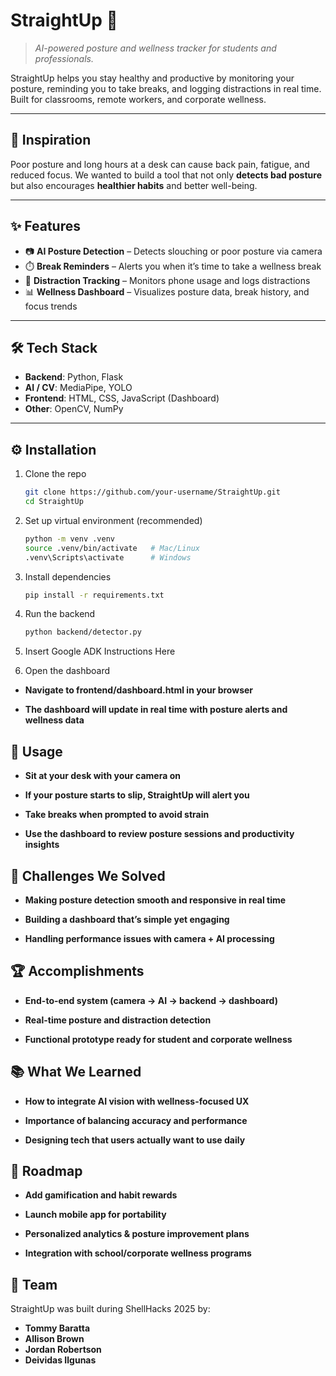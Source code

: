 # StraightUp 🎯  
> *AI-powered posture and wellness tracker for students and professionals.*  

StraightUp helps you stay healthy and productive by monitoring your posture, reminding you to take breaks, and logging distractions in real time. Built for classrooms, remote workers, and corporate wellness.  

---

## 🚀 Inspiration  
Poor posture and long hours at a desk can cause back pain, fatigue, and reduced focus. We wanted to build a tool that not only **detects bad posture** but also encourages **healthier habits** and better well-being.  

---

## ✨ Features  
- 📷 **AI Posture Detection** – Detects slouching or poor posture via camera  
- ⏱️ **Break Reminders** – Alerts you when it’s time to take a wellness break  
- 📱 **Distraction Tracking** – Monitors phone usage and logs distractions  
- 📊 **Wellness Dashboard** – Visualizes posture data, break history, and focus trends  

---

## 🛠️ Tech Stack  
- **Backend**: Python, Flask  
- **AI / CV**: MediaPipe, YOLO  
- **Frontend**: HTML, CSS, JavaScript (Dashboard)  
- **Other**: OpenCV, NumPy  

---

## ⚙️ Installation  

1. Clone the repo  
   ```bash
   git clone https://github.com/your-username/StraightUp.git
   cd StraightUp

2. Set up virtual environment (recommended)
    ```bash
    python -m venv .venv
    source .venv/bin/activate   # Mac/Linux
    .venv\Scripts\activate      # Windows

3. Install dependencies
   ```bash
   pip install -r requirements.txt

4. Run the backend
    ```bash
    python backend/detector.py
5. Insert Google ADK Instructions Here

6. Open the dashboard
- **Navigate to frontend/dashboard.html in your browser**

- **The dashboard will update in real time with posture alerts and wellness data**  

## 🎯 Usage

- **Sit at your desk with your camera on**

- **If your posture starts to slip, StraightUp will alert you**

- **Take breaks when prompted to avoid strain**

- **Use the dashboard to review posture sessions and productivity insights**

## 🚧 Challenges We Solved

- **Making posture detection smooth and responsive in real time**

- **Building a dashboard that’s simple yet engaging**

- **Handling performance issues with camera + AI processing**

## 🏆 Accomplishments

- **End-to-end system (camera → AI → backend → dashboard)**

- **Real-time posture and distraction detection**

- **Functional prototype ready for student and corporate wellness**

## 📚 What We Learned

- **How to integrate AI vision with wellness-focused UX**

- **Importance of balancing accuracy and performance**

- **Designing tech that users actually want to use daily**

## 🔮 Roadmap

- **Add gamification and habit rewards**

- **Launch mobile app for portability**

- **Personalized analytics & posture improvement plans**

- **Integration with school/corporate wellness programs**

## 👥 Team

StraightUp was built during ShellHacks 2025 by:

- **Tommy Baratta**
- **Allison Brown**
- **Jordan Robertson**
- **Deividas Ilgunas**



